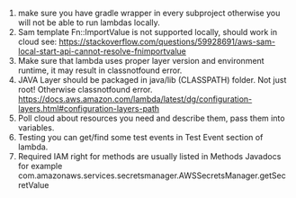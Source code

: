1. make sure you have gradle wrapper in every subproject otherwise you will not be able to run lambdas locally.
2. Sam template Fn::ImportValue is not supported locally, should work in cloud see: https://stackoverflow.com/questions/59928691/aws-sam-local-start-api-cannot-resolve-fnimportvalue
3. Make sure that lambda uses proper layer version and environment runtime, it may result in classnotfound error.
4. JAVA Layer should be packaged in java/lib (CLASSPATH) folder. Not just root! Otherwise classnotfound error.
   https://docs.aws.amazon.com/lambda/latest/dg/configuration-layers.html#configuration-layers-path
5. Poll cloud about resources you need and describe them, pass them into variables.
6. Testing you can get/find some test events in Test Event section of lambda.
7. Required IAM right for methods are usually listed in Methods Javadocs for example com.amazonaws.services.secretsmanager.AWSSecretsManager.getSecretValue
